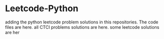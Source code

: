 # Leetcode-Python
adding the python leetcode problem solutions in this repositories. 
The code files are here.
all CTCI problems solutions are here.
some leetcode solutions are her

























































































































































































































































































































































































































































































































































